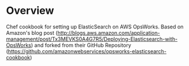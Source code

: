 # Overview #
Chef cookbook for setting up ElasticSearch on AWS OpsWorks.  Based on Amazon's blog post (http://blogs.aws.amazon.com/application-management/post/Tx3MEVKS0A4G7R5/Deploying-Elasticsearch-with-OpsWorks) and forked from their GitHub Repository (https://github.com/amazonwebservices/opsworks-elasticsearch-cookbook)
